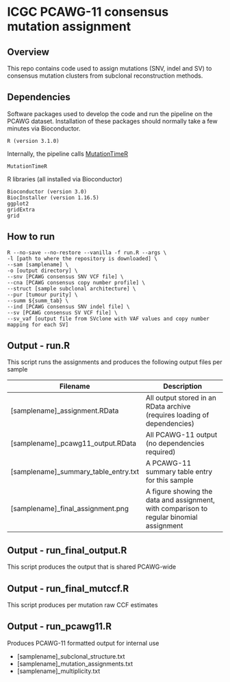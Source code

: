 # ICGC PCAWG-11 consensus mutation assignment

## Overview

This repo contains code used to assign mutations (SNV, indel and SV) to consensus mutation clusters from subclonal reconstruction methods.

 
## Dependencies

Software packages used to develop the code and run the pipeline on the PCAWG dataset. Installation of these packages should normally take a few minutes via Bioconductor.

```
R (version 3.1.0)
```

Internally, the pipeline calls [MutationTimeR](https://github.com/gerstung-lab/MutationTimeR)
```
MutationTimeR
```

R libraries (all installed via Bioconductor)
```
Bioconductor (version 3.0)
BiocInstaller (version 1.16.5)
ggplot2
gridExtra
grid
```

## How to run

```
R --no-save --no-restore --vanilla -f run.R --args \
-l [path to where the repository is downloaded] \
--sam [samplename] \
-o [output directory] \
--snv [PCAWG consensus SNV VCF file] \
--cna [PCAWG consensus copy number profile] \
--struct [sample subclonal architecture] \
--pur [tumour purity] \
--summ ${summ_tab} \
--ind [PCAWG consensus SNV indel file] \
--sv [PCAWG consensus SV VCF file] \
--sv_vaf [output file from SVclone with VAF values and copy number mapping for each SV]
```

## Output - run.R

This script runs the assignments and produces the following output files per sample

|Filename | Description |
|---|---|
|[samplename]_assignment.RData | All output stored in an RData archive (requires loading of dependencies) |
|[samplename]_pcawg11_output.RData | All PCAWG-11 output (no dependencies required) |
|[samplename]_summary_table_entry.txt | A PCAWG-11 summary table entry for this sample |
|[samplename]_final_assignment.png | A figure showing the data and assignment, with comparison to regular binomial assignment |

## Output - run_final_output.R

This script produces the output that is shared PCAWG-wide

 
## Output - run_final_mutccf.R

This script produces per mutation raw CCF estimates

## Output - run_pcawg11.R

Produces PCAWG-11 formatted output for internal use

 * [samplename]_subclonal_structure.txt
 * [samplename]_mutation_assignments.txt
 * [samplename]_multiplicity.txt